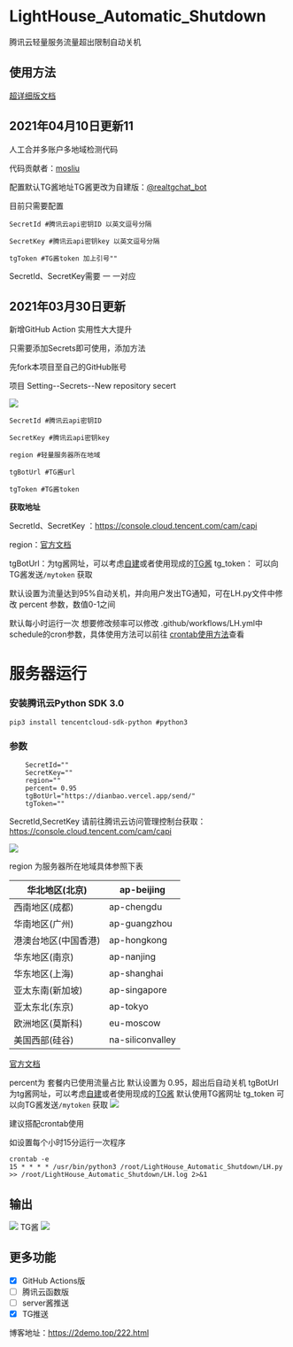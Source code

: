 # LightHouse_Automatic_Shutdown
腾讯云轻量服务流量超出限制自动关机
## 使用方法

[超详细版文档](./README_D.md)

## 2021年04月10日更新11

人工合并多账户多地域检测代码

代码贡献者：[mosliu](https://github.com/mosliu/LightHouse_Automatic_Shutdown)

配置默认TG酱地址TG酱更改为自建版：[@realtgchat_bot](https://t.me/realtgchat_bot)

目前只需要配置

```
SecretId #腾讯云api密钥ID 以英文逗号分隔

SecretKey #腾讯云api密钥key 以英文逗号分隔

tgToken #TG酱token 加上引号""
```

SecretId、SecretKey需要 一 一对应

## 2021年03月30日更新

新增GitHub Action 实用性大大提升

只需要添加Secrets即可使用，添加方法

先fork本项目至自己的GitHub账号

项目 Setting--Secrets--New repository secert

![](https://img.jpggod.com/file/jpggod/2021/03/30/7f88ec3aad0086502029348ebd3ee962.png)



```
SecretId #腾讯云api密钥ID 

SecretKey #腾讯云api密钥key 

region #轻量服务器所在地域

tgBotUrl #TG酱url

tgToken #TG酱token
```

**获取地址**

SecretId、SecretKey ：https://console.cloud.tencent.com/cam/capi

region：[官方文档](https://cloud.tencent.com/document/product/1207/47564#.E5.9C.B0.E5.9F.9F.E5.88.97.E8.A1.A8)

tgBotUrl：为tg酱网址，可以考虑[自建](https://github.com/anhao/TgMessage)或者使用现成的[TG酱](https://t.me/tg_jiang_bot) 
tg_token： 可以向TG酱发送`/mytoken` 获取

默认设置为流量达到95%自动关机，并向用户发出TG通知，可在LH.py文件中修改 percent 参数，数值0-1之间

默认每小时运行一次 想要修改频率可以修改 .github/workflows/LH.yml中schedule的cron参数，具体使用方法可以前往 [crontab使用方法](https://2demo.top/231.html)查看



# 服务器运行

### 安装腾讯云Python SDK 3.0
```
pip3 install tencentcloud-sdk-python #python3
```
### 参数

```
    SecretId=""
    SecretKey=""
    region=""
    percent= 0.95
    tgBotUrl="https://dianbao.vercel.app/send/"
    tgToken=""

```

SecretId,SecretKey 请前往腾讯云访问管理控制台获取：https://console.cloud.tencent.com/cam/capi

![](https://img.jpggod.com/file/jpggod/2021/03/13/0b27e56b61dc83fcb881dc39a2747e8d.png)

region 为服务器所在地域具体参照下表

| 华北地区(北京)       | ap-beijing       |
| -------------------- | ---------------- |
| 西南地区(成都)       | ap-chengdu       |
| 华南地区(广州)       | ap-guangzhou     |
| 港澳台地区(中国香港) | ap-hongkong      |
| 华东地区(南京)       | ap-nanjing       |
| 华东地区(上海)       | ap-shanghai      |
| 亚太东南(新加坡)     | ap-singapore     |
| 亚太东北(东京)       | ap-tokyo         |
| 欧洲地区(莫斯科)     | eu-moscow        |
| 美国西部(硅谷)       | na-siliconvalley |

[官方文档](https://cloud.tencent.com/document/product/1207/47564#.E5.9C.B0.E5.9F.9F.E5.88.97.E8.A1.A8)

percent为 套餐内已使用流量占比 默认设置为 0.95，超出后自动关机
tgBotUrl 为tg酱网址，可以考虑[自建](https://github.com/anhao/TgMessage)或者使用现成的[TG酱](https://t.me/tg_jiang_bot)  默认使用TG酱网址
tg_token 可以向TG酱发送`/mytoken` 获取
![](https://img.jpggod.com/file/jpggod/2021/03/29/7d488dce8aec13086276be37ff0a9e84.png)

建议搭配crontab使用

如设置每个小时15分运行一次程序

```
crontab -e
15 * * * * /usr/bin/python3 /root/LightHouse_Automatic_Shutdown/LH.py >> /root/LightHouse_Automatic_Shutdown/LH.log 2>&1
```

## 输出

![](https://img.jpggod.com/file/jpggod/2021/03/29/cd072a6393deac77d09acb6695ea58af.png)
TG酱
![](https://img.jpggod.com/file/jpggod/2021/03/29/5bc2de7b70e91cf7e1bda802c91ff325.png)

## 更多功能

- [x] GitHub Actions版
- [ ] 腾讯云函数版
- [ ] server酱推送
- [x] TG推送

博客地址：https://2demo.top/222.html
